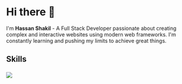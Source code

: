 # Hi there 👋
I'm **Hassan Shakil** - A Full Stack Developer passionate about creating complex and interactive websites using modern web frameworks. I'm constantly learning and pushing my limits to achieve great things.

<h2 align="left">Skills</h2>

###

<p align="left">
  <a href="https://skillicons.dev">
    <img src="https://skillicons.dev/icons?i=html,css,js,react,nodejs,express,mongodb,git,appwrite,nextjs,postgresql,prisma,redux,c,cs,ts,postman,zod,redis&perline=15" />
  </a>
</p>
